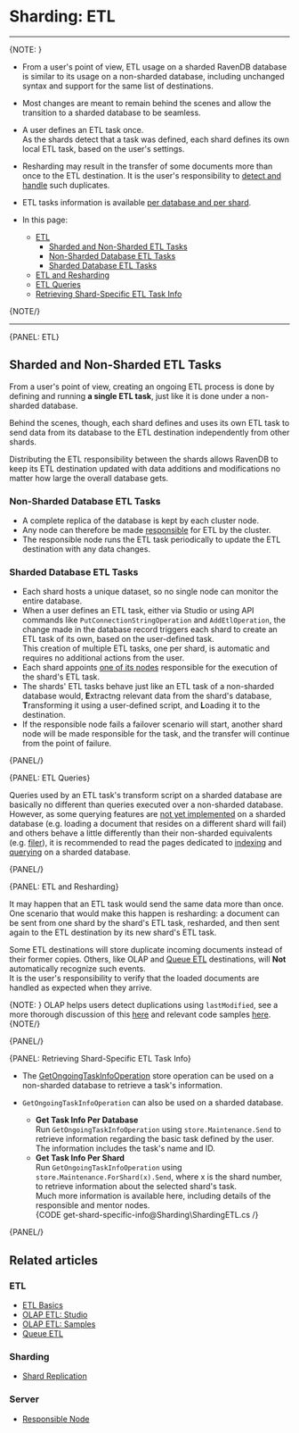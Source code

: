 ﻿# Sharding: ETL
---

{NOTE: }

* From a user's point of view, ETL usage on a sharded RavenDB database 
  is similar to its usage on a non-sharded database, including unchanged 
  syntax and support for the same list of destinations.  
* Most changes are meant to remain behind the scenes and allow the 
  transition to a sharded database to be seamless.  
* A user defines an ETL task once.  
  As the shards detect that a task was defined, each shard defines 
  its own local ETL task, based on the user's settings.  
* Resharding may result in the transfer of some documents more than 
  once to the ETL destination. It is the user's responsibility to 
  [detect and handle](../sharding/etl#etl-and-resharding) such duplicates.  
* ETL tasks information is available [per database and per shard](../sharding/etl#retrieving-shard-specific-etl-task-info).  

* In this page:  
  * [ETL](../sharding/etl#etl)  
     * [Sharded and Non-Sharded ETL Tasks](../sharding/etl#sharded-and-non-sharded-etl-tasks)  
     * [Non-Sharded Database ETL Tasks](../sharding/etl#non-sharded-database-etl-tasks)  
     * [Sharded Database ETL Tasks](../sharding/etl#sharded-database-etl-tasks)  
  * [ETL and Resharding](../sharding/etl#etl-and-resharding)  
  * [ETL Queries](../sharding/etl#etl-queries)  
  * [Retrieving Shard-Specific ETL Task Info](../sharding/etl#retrieving-shard-specific-etl-task-info)  

{NOTE/}

---

{PANEL: ETL}

## Sharded and Non-Sharded ETL Tasks

From a user's point of view, creating an ongoing ETL process is 
done by defining and running **a single ETL task**, just like it 
is done under a non-sharded database.  

Behind the scenes, though, each shard defines and uses its own 
ETL task to send data from its database to the ETL destination 
independently from other shards.  

Distributing the ETL responsibility between the shards allows 
RavenDB to keep its ETL destination updated with data additions 
and modifications no matter how large the overall database gets.  

### Non-Sharded Database ETL Tasks

* A complete replica of the database is kept by each cluster node.  
* Any node can therefore be made 
  [responsible](../server/clustering/distribution/highly-available-tasks#responsible-node) 
  for ETL by the cluster.  
* The responsible node runs the ETL task periodically to update 
  the ETL destination with any data changes.  
  
### Sharded Database ETL Tasks

* Each shard hosts a unique dataset, so no single node can 
  monitor the entire database.  
* When a user defines an ETL task, either via Studio or 
  using API commands like `PutConnectionStringOperation` 
  and `AddEtlOperation`, the change made in the database 
  record triggers each shard to create an ETL task of 
  its own, based on the user-defined task.  
  This creation of multiple ETL tasks, one per shard, is 
  automatic and requires no additional actions from the user.  
* Each shard appoints [one of its nodes](../sharding/overview#shard-replication) 
  responsible for the execution of the shard's ETL task.  
* The shards' ETL tasks behave just like an ETL task of 
  a non-sharded database would, **E**xtractng relevant 
  data from the shard's database, **T**ransforming it using 
  a user-defined script, and **L**oading it to the destination.  
* If the responsible node fails a failover scenario will start, 
  another shard node will be made responsible for the task, 
  and the transfer will continue from the point of failure.  

{PANEL/}

{PANEL: ETL Queries}

Queries used by an ETL task's transform script on a sharded 
database are basically no different than queries executed over 
a non-sharded database.  
However, as some querying features are 
[not yet implemented](../sharding/querying#unsupported-querying-features) 
on a sharded database (e.g. loading a document that resides 
on a different shard will fail) and others behave a little 
differently than their non-sharded equivalents (e.g. 
[filer](../sharding/querying#filtering-results-in-a-sharded-database)), 
it is recommended to read the pages dedicated to [indexing](../sharding/indexing) 
and [querying](../sharding/querying) on a sharded database.  

{PANEL/}

{PANEL: ETL and Resharding}

It may happen that an ETL task would send the same data more than once.  
One scenario that would make this happen is resharding: a document can 
be sent from one shard by the shard's ETL task, resharded, and then 
sent again to the ETL destination by its new shard's ETL task.  

Some ETL destinations will store duplicate incoming documents instead 
of their former copies. Others, like OLAP and [Queue ETL](../server/ongoing-tasks/etl/queue-etl/overview) 
destinations, will **Not** automatically recognize such events.  
It is the user's responsibility to verify that the loaded documents 
are handled as expected when they arrive.  

{NOTE: }
OLAP helps users detect duplications using `lastModified`, see a more 
thorough discussion of this [here](../studio/database/tasks/ongoing-tasks/olap-etl-task#transform-scripts) 
and relevant code samples [here](../server/ongoing-tasks/etl/olap#athena-examples).  
{NOTE/}

{PANEL/}

{PANEL: Retrieving Shard-Specific ETL Task Info}

* The [GetOngoingTaskInfoOperation](../client-api/operations/maintenance/ongoing-tasks/ongoing-task-operations) 
  store operation can be used on a non-sharded database to retrieve a task's information.  

* `GetOngoingTaskInfoOperation` can also be used on a sharded database.  
   * **Get Task Info Per Database**  
     Run `GetOngoingTaskInfoOperation` using `store.Maintenance.Send` 
     to retrieve information regarding the basic task defined by the user.  
     The information includes the task's name and ID.  
   * **Get Task Info Per Shard**  
     Run `GetOngoingTaskInfoOperation` using `store.Maintenance.ForShard(x).Send`, 
     where x is the shard number, to retrieve information about the selected 
     shard's task.  
     Much more information is available here, including details of the 
     responsible and mentor nodes.  
     {CODE get-shard-specific-info@Sharding\ShardingETL.cs /}  

{PANEL/}

## Related articles

### ETL
- [ETL Basics](../server/ongoing-tasks/etl/basics)  
- [OLAP ETL: Studio](../studio/database/tasks/ongoing-tasks/olap-etl-task#transform-scripts)  
- [OLAP ETL: Samples](../server/ongoing-tasks/etl/olap#athena-examples)  
- [Queue ETL](../server/ongoing-tasks/etl/queue-etl/overview)  

### Sharding
- [Shard Replication](../sharding/overview#shard-replication)  

### Server
- [Responsible Node](../server/clustering/distribution/highly-available-tasks#responsible-node)  
